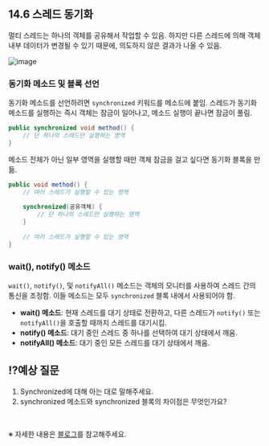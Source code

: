 ## **14.6 스레드 동기화**

멀티 스레드는 하나의 객체를 공유해서 작업할 수 있음. 하지만 다른 스레드에 의해 객체 내부 데이터가 변경될 수 있기 때문에, 의도하지 않은 결과가 나올 수 있음.

![image](https://github.com/user-attachments/assets/6360280e-45e0-4316-bd4a-38fb522b5764)


### 동기화 메소드 및 블록 선언
동기화 메소드를 선언하려면 `synchronized` 키워드를 메소드에 붙임. 스레드가 동기화 메소드를 실행하는 즉시 객체는 잠금이 일어나고, 메소드 실행이 끝나면 잠금이 풀림.

```java
public synchronized void method() {
    // 단 하나의 스레드만 실행하는 영역
}
```

메소드 전체가 아닌 일부 영역을 실행할 때만 객체 잠금을 걸고 싶다면 동기화 블록을 만듦.

```java
public void method() {
    // 여러 스레드가 실행할 수 있는 영역
    
    synchronized(공유객체) {
        // 단 하나의 스레드만 실행하는 영역
    }
    
    // 여러 스레드가 실행할 수 있는 영역
}
```

### wait(), notify() 메소드
`wait()`, `notify()`, 및 `notifyAll()` 메소드는 객체의 모니터를 사용하여 스레드 간의 통신을 조정함. 이들 메소드는 모두 `synchronized` 블록 내에서 사용되어야 함.

- **wait() 메소드**: 현재 스레드를 대기 상태로 전환하고, 다른 스레드가 `notify()` 또는 `notifyAll()`을 호출할 때까지 스레드를 대기시킴.
- **notify() 메소드**: 대기 중인 스레드 중 하나를 선택하여 대기 상태에서 깨움.
- **notifyAll() 메소드**: 대기 중인 모든 스레드를 대기 상태에서 깨움.

## ⁉️예상 질문

1. Synchronized에 대해 아는 대로 말해주세요.
2. synchronized 메소드와 synchronized 블록의 차이점은 무엇인가요?

&nbsp;

※ 자세한 내용은 [블로그](https://mandusitstudy.tistory.com/362)를 참고해주세요.